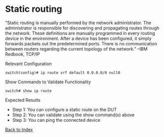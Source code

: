 # Static routing 

"Static routing is manually performed by the network administrator. The administrator is responsible for discovering and propagating routes through the network. These definitions are manually programmed in every routing device in the environment. After a device has been configured, it simply forwards packets out the predetermined ports. There is no communication between routers regarding the current topology of the network." –IBM Redbook, TCP/IP 

Relevant Configuration 

```
switch(config)# ip route vrf default 0.0.0.0/0 null0
```

Show Commands to Validate Functionality 

```
switch# show ip route
```

Expected Results 

* Step 1: You can configure a static route on the DUT
* Step 2: You can validate using the show command(s) above 
* Step 3: You can ping the connected device

[Back to Index](../index.md)
